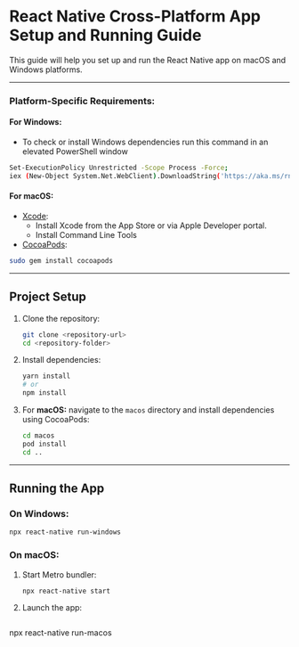 # React Native Cross-Platform App Setup and Running Guide

This guide will help you set up and run the React Native app on macOS and Windows platforms.

---

### Platform-Specific Requirements:

#### For Windows:
- To check or install Windows dependencies run this command in an elevated PowerShell window

```bash
Set-ExecutionPolicy Unrestricted -Scope Process -Force;
iex (New-Object System.Net.WebClient).DownloadString('https://aka.ms/rnw-vs2022-deps.ps1');

```

#### For macOS:
- [Xcode](https://developer.apple.com/xcode/):
  - Install Xcode from the App Store or via Apple Developer portal.
  - Install Command Line Tools
 - [CocoaPods](https://cocoapods.org/):
  ```bash
  sudo gem install cocoapods
  ```

---

## Project Setup

1. Clone the repository:
   ```bash
   git clone <repository-url>
   cd <repository-folder>
   ```

2. Install dependencies:
   ```bash
   yarn install
   # or
   npm install
   ```

4. For **macOS:** navigate to the `macos` directory and install dependencies using CocoaPods:
     ```bash
     cd macos
     pod install
     cd ..
     ```

---

## Running the App

### On Windows:
   ```bash
npx react-native run-windows
   ```

### On macOS:
1. Start Metro bundler:
   ```bash
   npx react-native start
   ```

2. Launch the app:
   ```bash
npx react-native run-macos
   ```
